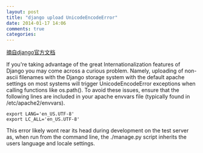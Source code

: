 ```yaml
---
layout: post
title: "django upload UnicodeEncodeError"
date: 2014-01-17 14:06
comments: true
categories: 
---
```

[摘自django官方文档](https://code.djangoproject.com/wiki/django_apache_and_mod_wsgi)

If you're taking advantage of the great Internationalization features of Django you may come across a curious problem. Namely, uploading of non-ascii filenames with the Django storage system with the default apache settings on most systems will trigger UnicodeEncodeError exceptions when calling functions like os.path(). To avoid these issues, ensure that the following lines are included in your apache envvars file (typically found in /etc/apache2/envvars).

```
export LANG='en_US.UTF-8'
export LC_ALL='en_US.UTF-8'
```

This error likely wont rear its head during development on the test server as, when run from the command line, the ./manage.py script inherits the users language and locale settings.